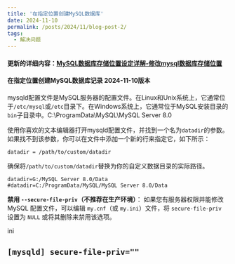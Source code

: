```yaml
---
title: '在指定位置创建MySQL数据库'
date: 2024-11-10
permalink: /posts/2024/11/blog-post-2/
tags:
  - 解决问题
---
```


#### 更新的详细内容：[MySQL数据库存储位置设定详解-修改mysql数据库存储位置](https://sk8-j.github.io//posts/2024/11/blog-post-7/)

#### 在指定位置创建MySQL数据库记录 2024-11-10版本
mysqld配置文件是MySQL服务器的配置文件。在Linux和Unix系统上，它通常位于`/etc/mysql`或`/etc`目录下。在Windows系统上，它通常位于MySQL安装目录的`bin`子目录中。C:\ProgramData\MySQL\MySQL Server 8.0

使用你喜欢的文本编辑器打开mysqld配置文件，并找到一个名为`datadir`的参数。如果找不到该参数，你可以在文件中添加一个新的行来指定它，如下所示：


```plaintext
datadir = /path/to/custom/datadir
```

确保将`/path/to/custom/datadir`替换为你的自定义数据目录的实际路径。

```plaintext
datadir=G:/MySQL Server 8.0/Data
#datadir=C:/ProgramData/MySQL/MySQL Server 8.0/Data
```

**禁用 `--secure-file-priv`（不推荐在生产环境）**：
如果您有服务器权限并能修改 MySQL 配置文件，可以编辑 `my.cnf`（或 `my.ini`）文件，将 `secure-file-priv` 设置为 `NULL` 或将其删除来禁用该选项。

ini


`[mysqld] secure-file-priv=""`
---